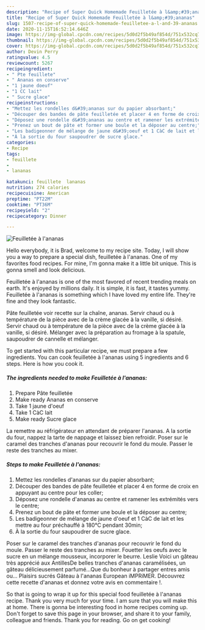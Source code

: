 ```yaml
---
description: "Recipe of Super Quick Homemade Feuilletée à l&amp;#39;ananas"
title: "Recipe of Super Quick Homemade Feuilletée à l&amp;#39;ananas"
slug: 1507-recipe-of-super-quick-homemade-feuilletee-a-l-and-39-ananas
date: 2020-11-15T16:52:14.646Z
image: https://img-global.cpcdn.com/recipes/5d0d2f5b49af854d/751x532cq70/feuilletee-a-lananas-photo-principale-de-la-recette.jpg
thumbnail: https://img-global.cpcdn.com/recipes/5d0d2f5b49af854d/751x532cq70/feuilletee-a-lananas-photo-principale-de-la-recette.jpg
cover: https://img-global.cpcdn.com/recipes/5d0d2f5b49af854d/751x532cq70/feuilletee-a-lananas-photo-principale-de-la-recette.jpg
author: Devin Perry
ratingvalue: 4.5
reviewcount: 5267
recipeingredient:
- " Pte feuillete"
- " Ananas en conserve"
- "1 jaune doeuf"
- "1 CC lait"
- " Sucre glace"
recipeinstructions:
- "Mettez les rondelles d&#39;ananas sur du papier absorbant;"
- "Découper des bandes de pâte feuilletée et placer 4 en forme de croix en appuyant au centre pour les coller;"
- "Déposez une rondelle d&#39;ananas au centre et ramener les extrémités vers le centre;"
- "Prenez un bout de pâte et former une boule et la déposer au centre;"
- "Les badigeonner de mélange de jaune d&#39;oeuf et 1 CàC de lait et les mettre au four préchauffé à 180°C pendant 30min;"
- "À la sortie du four saupoudrer de sucre glace."
categories:
- Recipe
tags:
- feuillete
- 
- lananas

katakunci: feuillete  lananas 
nutrition: 274 calories
recipecuisine: American
preptime: "PT22M"
cooktime: "PT36M"
recipeyield: "2"
recipecategory: Dinner

---
```



![Feuilletée à l&#39;ananas](https://img-global.cpcdn.com/recipes/5d0d2f5b49af854d/751x532cq70/feuilletee-a-lananas-photo-principale-de-la-recette.jpg)

Hello everybody, it is Brad, welcome to my recipe site. Today, I will show you a way to prepare a special dish, feuilletée à l&#39;ananas. One of my favorites food recipes. For mine, I'm gonna make it a little bit unique. This is gonna smell and look delicious.

Feuilletée à l&#39;ananas is one of the most favored of recent trending meals on earth. It's enjoyed by millions daily. It is simple, it is fast, it tastes yummy. Feuilletée à l&#39;ananas is something which I have loved my entire life. They're fine and they look fantastic.

Pâte feuilletée voir recette sur la chaîne, ananas. Servir chaud ou à température de la pièce avec de la crème glacée à la vanille, si désiré. Servir chaud ou à température de la pièce avec de la crème glacée à la vanille, si désiré. Mélanger avec la préparation au fromage à la spatule, saupoudrer de cannelle et mélanger.


To get started with this particular recipe, we must prepare a few ingredients. You can cook feuilletée à l&#39;ananas using 5 ingredients and 6 steps. Here is how you cook it.

<!--inarticleads1-->

##### The ingredients needed to make Feuilletée à l&#39;ananas:

1. Prepare  Pâte feuilletée
1. Make ready  Ananas en conserve
1. Take 1 jaune d&#39;oeuf
1. Take 1 CàC lait
1. Make ready  Sucre glace


La remettre au réfrigérateur en attendant de préparer l&#39;ananas. A la sortie du four, nappez la tarte de nappage et laissez bien refroidir. Poser sur le caramel des tranches d&#39;ananas pour recouvrir le fond du moule. Passer le reste des tranches au mixer. 

<!--inarticleads2-->

##### Steps to make Feuilletée à l&#39;ananas:

1. Mettez les rondelles d&#39;ananas sur du papier absorbant;
1. Découper des bandes de pâte feuilletée et placer 4 en forme de croix en appuyant au centre pour les coller;
1. Déposez une rondelle d&#39;ananas au centre et ramener les extrémités vers le centre;
1. Prenez un bout de pâte et former une boule et la déposer au centre;
1. Les badigeonner de mélange de jaune d&#39;oeuf et 1 CàC de lait et les mettre au four préchauffé à 180°C pendant 30min;
1. À la sortie du four saupoudrer de sucre glace.


Poser sur le caramel des tranches d&#39;ananas pour recouvrir le fond du moule. Passer le reste des tranches au mixer. Fouetter les oeufs avec le sucre en un mélange mousseux, incorporer le beurre. Leslie Voici un gâteau très apprécié aux AntillesDe belles tranches d&#39;ananas caramélisées, un gâteau délicieusement parfumé…Que du bonheur à partager entres amis ou… Plaisirs sucrés Gâteau à l&#39;ananas European iMPRiMER. Découvrez cette recette d&#39;ananas et donnez votre avis en commentaire !. 

So that is going to wrap it up for this special food feuilletée à l&#39;ananas recipe. Thank you very much for your time. I am sure that you will make this at home. There is gonna be interesting food in home recipes coming up. Don't forget to save this page in your browser, and share it to your family, colleague and friends. Thank you for reading. Go on get cooking!
